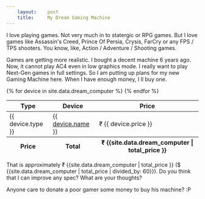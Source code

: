 ```yaml
---
    layout:    post
    title:     My Dream Gaming Machine
---
```


I love playing games. Not very much in to statergic or RPG games. But I love games like Assassin's Creed, Prince Of Persia, Crysis, FarCry or any FPS / TPS shooters. You know, like, Action / Adventure / Shooting games.

Games are getting more realistic. I bought a decent machine 6 years ago. Now, it cannot play AC4 even in low graphics mode. I really want to play Next-Gen games in full settings. So I am putting up plans for my new Gaming Machine here. When I have enough money, I ll buy one.

<table class="table">
<thead>
<tr>
<th>Type</th>
<th>Device</th>
<th>Price</th>
</tr>
</thead>
<tbody>
{% for device in site.data.dream_computer %}
<tr>
<td>{{ device.type }}</td>
<td><a href="{{ device.link }}" target="_blank">{{ device.name }}</a></td>
<td>₹ {{ device.price }}</td>
</tr>
{% endfor %}
</tbody>
<tfoot>
<th>Price</th>
<th>Total</th>
<th>₹ {{site.data.dream_computer | total_price }}</th>
</tfoot>
</table>

That is approximately ₹ {{site.data.dream_computer | total_price }} ($ {{site.data.dream_computer | total_price | divided_by: 60}}). Do you think that I can improve any spec? What are your thoughts?

Anyone care to donate a poor gamer some money to buy his machine? :P
